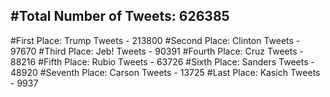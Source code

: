 #Total Number of Tweets: 626385 
---
#First Place: Trump Tweets - 213800
#Second Place: Clinton Tweets - 97670
#Third Place: Jeb! Tweets - 90391
#Fourth Place: Cruz Tweets - 88216
#Fifth Place: Rubio Tweets - 63726
#Sixth Place: Sanders Tweets - 48920
#Seventh Place: Carson Tweets - 13725
#Last Place: Kasich Tweets - 9937
